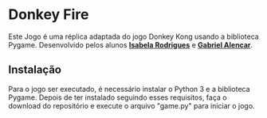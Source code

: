 # Donkey Fire
Este Jogo é uma réplica adaptada do jogo Donkey Kong usando a biblioteca Pygame. Desenvolvido pelos alunos [**Isabela Rodrigues**](https://www.linkedin.com/in/isabela-rodrigues-9a7842191/) e [**Gabriel Alencar**](https://www.linkedin.com/in/gabriel-pradyumna-alencar-costa-8887a6201/).

## Instalação
Para o jogo ser executado, é necessário instalar o Python 3 e a biblioteca Pygame. Depois de ter instalado seguindo esses requisitos, faça o download do repositório e execute o arquivo "game.py" para iniciar o jogo.